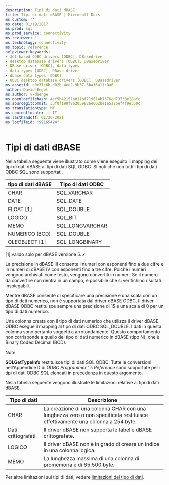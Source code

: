 ```yaml
---
description: Tipi di dati dBASE
title: Tipi di dati dBASE | Microsoft Docs
ms.custom: ''
ms.date: 01/19/2017
ms.prod: sql
ms.prod_service: connectivity
ms.reviewer: ''
ms.technology: connectivity
ms.topic: reference
helpviewer_keywords:
- Jet-based ODBC drivers [ODBC], DBasedriver
- desktop database drivers [ODBC], DBasedriver
- DBase driver [ODBC], data types
- data types [ODBC], DBase driver
- dbase data types [ODBC]
- ODBC desktop database drivers [ODBC], DBasedriver
ms.assetid: a0e31e6b-d02b-4ee2-9b37-5baf6a11c0a6
author: David-Engel
ms.author: v-daenge
ms.openlocfilehash: 4ef5b42157a011bf719614b7378cd73733e28afc
ms.sourcegitcommit: 33f0f190f962059826e002be165a2bef4f9e350c
ms.translationtype: MT
ms.contentlocale: it-IT
ms.lasthandoff: 01/30/2021
ms.locfileid: "99165424"
---
```

# <a name="dbase-data-types"></a>Tipi di dati dBASE
Nella tabella seguente viene illustrato come viene eseguito il mapping dei tipi di dati dBASE ai tipi di dati SQL ODBC. Si noti che non tutti i tipi di dati ODBC SQL sono supportati.  
  
|tipo di dati dBASE|Tipo di dati ODBC|  
|---------------------|--------------------|  
|CHAR|SQL_VARCHAR|  
|DATE|SQL_DATE|  
|FLOAT [1]|SQL_DOUBLE|  
|LOGICO|SQL_BIT|  
|MEMO|SQL_LONGVARCHAR|  
|NUMERICO (BCD)|SQL_DOUBLE|  
|OLEOBJECT [1]|SQL_LONGBINARY|  
  
 [1] valido solo per dBASE versione 5. *x*  
  
 La precisione in dBASE III consente i numeri con esponenti fino a due cifre e in numeri di dBASE IV con esponenti fino a tre cifre. Poiché i numeri vengono archiviati come testo, vengono convertiti in numeri. Se il numero da convertire non rientra in un campo, è possibile che si verifichino risultati inspiegabili.  
  
 Mentre dBASE consente di specificare una precisione e una scala con un tipo di dati numerico, non è supportata dal driver dBASE ODBC. Il driver dBASE ODBC restituisce sempre una precisione di 15 e una scala di 0 per un tipo di dati numerico.  
  
 Una colonna creata con il tipo di dati numerico che utilizza il driver dBASE ODBC esegue il mapping al tipo di dati ODBC SQL_DOUBLE. I dati in questa colonna sono pertanto soggetti a arrotondamento. Questo comportamento non corrisponde a quello del tipo di dati numerico in dBASE (tipo N), che è Binary Coded Decimal (BCD).  
  
> [!NOTE]  
>  **SQLGetTypeInfo** restituisce tipi di dati SQL ODBC. Tutte le conversioni nell'Appendice D di *ODBC Programmer ' s Reference* sono supportate per i tipi di dati ODBC SQL elencati in precedenza in questo argomento.  
  
 Nella tabella seguente vengono illustrate le limitazioni relative ai tipi di dati dBASE.  
  
|Tipo di dati|Descrizione|  
|---------------|-----------------|  
|CHAR|La creazione di una colonna CHAR con una lunghezza zero o non specificata restituisce effettivamente una colonna a 254 byte.|  
|Dati crittografati|Il driver dBASE non supporta le tabelle dBASE crittografate.|  
|LOGICO|Il driver dBASE non è in grado di creare un indice in una colonna logica.|  
|MEMO|La lunghezza massima di una colonna di promemoria è di 65.500 byte.|  
  
 Per altre limitazioni sui tipi di dati, vedere [limitazioni del tipo di dati](../../odbc/microsoft/data-type-limitations.md).
